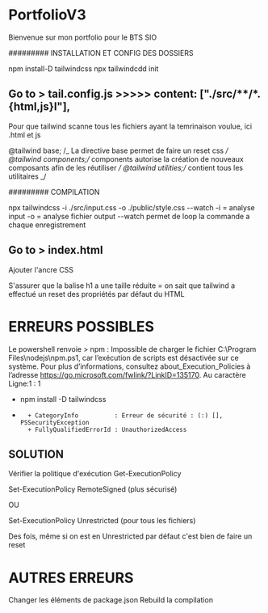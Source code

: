 # PortfolioV3

Bienvenue sur mon portfolio pour le BTS SIO

######### INSTALLATION ET CONFIG DES DOSSIERS

npm install-D tailwindcss
npx tailwindcdd init

## Go to > tail.config.js >>>>> content: ["./src/**/*.{html,js}l"],

Pour que tailwind scanne tous les fichiers ayant la temrinaison voulue, ici .html et js

@tailwind base; /_ La directive base permet de faire un reset css _/
@tailwind components;/_ components autorise la création de nouveaux composants afin de les réutiliser _/
@tailwind utilities;/_ contient tous les utilitaires _/

######### COMPILATION

npx tailwindcss -i ./src/input.css -o ./public/style.css --watch  <!-- Vérifier que le fichier que l'on veut scope soit bien défini dans le chemin, ici ./src/input n'est pas bon dans ma config, j'utilise ./dist/output.css (j'ai changé pour plus d'homogénéité dans le code) -->
-i = analyse input -o = analyse fichier output --watch permet de loop la commande a chaque enregistrement

## Go to > index.html

Ajouter l'ancre CSS

<link rel="stylesheet" href="style.css">

S'assurer que la balise h1 a une taille réduite = on sait que tailwind a effectué un reset des propriétés par défaut du HTML

# ERREURS POSSIBLES
Le powershell renvoie > npm : Impossible de charger le fichier C:\Program Files\nodejs\npm.ps1, car 
l’exécution de scripts est désactivée sur ce système. Pour plus d’informations, 
consultez about_Execution_Policies à l’adresse 
https://go.microsoft.com/fwlink/?LinkID=135170.
Au caractère Ligne:1 : 1
+ npm install -D tailwindcss
+ ~~~
    + CategoryInfo          : Erreur de sécurité : (:) [], PSSecurityException
    + FullyQualifiedErrorId : UnauthorizedAccess

## SOLUTION
Vérifier la politique d'exécution 
Get-ExecutionPolicy

Set-ExecutionPolicy RemoteSigned (plus sécurisé)

OU

Set-ExecutionPolicy Unrestricted (pour tous les fichiers)

Des fois, même si on est en Unrestricted par défaut c'est bien de faire un reset

# AUTRES ERREURS
Changer les éléments de package.json
Rebuild la compilation
